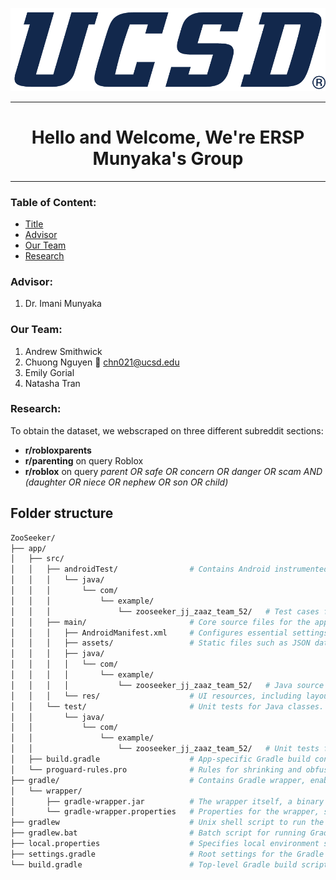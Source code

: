 ![ERSP Logo](images/uc_san_diego_tritons_logo_wordmark_2018_sportslogosnet-1154.png)

---

<h1 style="text-align: center;">Hello and Welcome, We're ERSP Munyaka's Group</h1> 

---

### Table of Content:
- [Title](https://github.com/Munyaka-ERSP/LDA_Analysis?tab=readme-ov-file#hello-and-welcome-were-ersp-munyakas-group)
- [Advisor](https://github.com/Munyaka-ERSP/LDA_Analysis?tab=readme-ov-file#advisor)
- [Our Team](https://github.com/Munyaka-ERSP/LDA_Analysis?tab=readme-ov-file#our-team-consists-of)
- [Research](https://github.com/Munyaka-ERSP/LDA_Analysis?tab=readme-ov-file#research)

### Advisor:
1. Dr. Imani Munyaka 

### Our Team:
1. Andrew Smithwick 
1. Chuong Nguyen :email: chn021@ucsd.edu
1. Emily Gorial
1. Natasha Tran

### Research:
To obtain the dataset, we webscraped on three different subreddit sections:

- **r/robloxparents** 
- **r/parenting** on query Roblox
- **r/roblox** on query *parent OR safe OR concern OR danger OR scam AND (daughter OR niece OR nephew OR son OR child)*

## Folder structure

```bash
ZooSeeker/
├── app/
│   ├── src/
│   │   ├── androidTest/                # Contains Android instrumented tests.
│   │   │   └── java/
│   │   │       └── com/
│   │   │           └── example/
│   │   │               └── zooseeker_jj_zaaz_team_52/   # Test cases for the ZooSeeker app functionalities.
│   │   ├── main/                       # Core source files for the app.
│   │   │   ├── AndroidManifest.xml     # Configures essential settings and permissions for the app.
│   │   │   ├── assets/                 # Static files such as JSON data for the zoo layouts and exhibits.
│   │   │   ├── java/
│   │   │   │   └── com/
│   │   │   │       └── example/
│   │   │   │           └── zooseeker_jj_zaaz_team_52/   # Java source files for main app functionalities.
│   │   │   └── res/                    # UI resources, including layouts, strings, and images for different screen densities.
│   │   └── test/                       # Unit tests for Java classes.
│   │       └── java/
│   │           └── com/
│   │               └── example/
│   │                   └── zooseeker_jj_zaaz_team_52/   # Unit tests for non-UI components.
│   ├── build.gradle                    # App-specific Gradle build configuration.
│   └── proguard-rules.pro              # Rules for shrinking and obfuscation of the code.
├── gradle/                             # Contains Gradle wrapper, enabling consistent build environments.
│   └── wrapper/
│       ├── gradle-wrapper.jar          # The wrapper itself, a binary JAR file.
│       └── gradle-wrapper.properties   # Properties for the wrapper, specifying Gradle distribution.
├── gradlew                             # Unix shell script to run the Gradle task.
├── gradlew.bat                         # Batch script for running Gradle task on Windows.
├── local.properties                    # Specifies local environment settings, typically SDK paths.
├── settings.gradle                     # Root settings for the Gradle build system.
└── build.gradle                        # Top-level Gradle build script, typically for defining plugins and versions.
```

